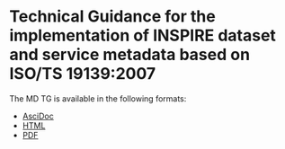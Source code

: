 # Technical Guidance for the implementation of INSPIRE dataset and service metadata based on ISO/TS 19139:2007

The MD TG is available in the following formats:
* [AsciDoc](so/dataspecification_so.adoc)
* [HTML](so/dataspecification_so.html)
* [PDF](so/dataspecification_so.pdf)
